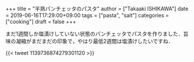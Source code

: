 +++
title = "半熟パンチェッタのパスタ"
author = ["Takaaki ISHIKAWA"]
date = 2019-06-16T17:29:00+09:00
tags = ["pasta", "salt"]
categories = ["cooking"]
draft = false
+++

まだ1週間しか塩漬けしていない状態のパンチェッタでパスタを作りました．旨味の凝縮がまだまだの印象で，やはり最低2週間は塩漬けしたいですね．

{{< tweet 1139736874279301120 >}}
